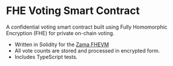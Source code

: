 # FHE Voting Smart Contract

A confidential voting smart contract built using Fully Homomorphic Encryption (FHE) for private on-chain voting.

- Written in Solidity for the [Zama FHEVM](https://www.zama.ai/)
- All vote counts are stored and processed in encrypted form.
- Includes TypeScript tests.
